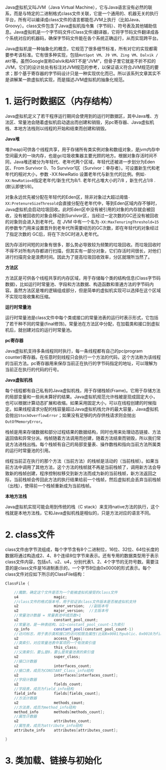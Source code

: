 



Java虚拟机又叫JVM（Java Virtual Machine），它与Java语言没有必然的联系，而是与特定的二进制格式class文件关联，它是一个通用的、机器无关的执行平台，所有可以编译成class文件的语言都能在JVM上执行（比如Java、Groovy）。class文件包含了Java虚拟机指令集（字节码）、符号表及其他辅助信息。Java虚拟机是一个字节码文件(Class文件)翻译器，它将字节码文件翻译成各个系统对应的机器码，确保字节码文件能在各个系统正确运行，从而实现跨平台。

Java虚拟机是一种抽象化的概念，它规范了很多细节标准，所有对它的实现都需要参考该标准。它有很多种实现，包括`HotSpot VM`、`J9 VM`、`Zing VM`、`Dalvik / ART`等。虽然Google宣称Dalvik和ART不是“JVM”，但骨子里它就是不折不扣的JVM，它们的设计处处有标注对JVM规范的参考，以保证语义符合JVM规范的要求；那个基于寄存器的字节码设计只是一种实现优化而已。所以该系列文章其实不是讲解某一款虚拟机实现，而是描述JVM虚拟机的抽象化规范。


# 1. 运行时数据区（内存结构）

Java虚拟机定义了若干程序运行期间会使用到的运行时数据区，其中Java堆、方法区、常量池会随着虚拟机启动退出而创建和销毁，另pc寄存器、Java虚拟机栈、本地方法栈则以线程的开始和结束而创建和销毁。

**Java堆**

堆(heap)可供各个线程共享，用于存储所有类实例对象和数组对象，是jvm内存中空间最大的一块内存，也是gc垃圾收集器主要光顾的地方。根据对象存活时间不同，Java堆还被分为年轻代、老年代两个区域，年轻代还被进一步划分为Eden区、From Survivor 0、To Survivor1区（Survivor：幸存者）。可设置新生代和老年代的相对大小，参数 -XX:NewRatio 设置老年代与新生代的比例。例如`-XX:NewRatio=8`指定老年代/新生代为8/1. 老年代占堆大小的7/8 ，新生代占1/8 .(默认即使1/8)。

对象永远优先被分配在年轻代的Eden区，除非对象过大超过阈值`-XX:PretenureSizeThresold`会直接分配在老年代中，等到Eden区域内存不够时，Java虚拟机会启动垃圾回收。此时Eden区中没有被引用的对象的内存就会被回收，没有被回收的对象会移动到Survivor区，当经过一定次数的GC还没有被回收的对象则会进入到老年代。在 JVM 中有一个名为`-XX:MaxTenuringThreshold=15`的参数专门用来设置晋升到老年代所需要经历的GC次数，即在年轻代的对象经过了指定次数的 GC后，将在下次GC时进入老年代。

因为存活时间短的对象有很多，那么势必导致较为频繁的垃圾回收。而垃圾回收时不得不对所有内存都进行扫描，但其实有一部分对象，它们存活时间很长，对他们进行扫描完全是浪费时间。因此为了提高垃圾回收效率，分区就理所当然了。

**方法区**

方法区是可供各个线程共享的内存区域，用于存储每个类的结构信息(Class字节码数据)，比如运行时常量池、字段和方法数据、构造函数和普通方法的字节码内容。虽然方法区是堆的逻辑组成部分，但是简单的虚拟机实现可以选择在这个区域不实现垃圾收集和压缩。

**运行时常量池**

运行时常量池是class文件中每个类或接口的常量池表的运行时表示形式，它包括了若干种不同的常量(final修饰)。常量池在方法区中分配，在加载类和接口到虚拟机后，就创建对应的运行时常量池。

**pc寄存器**

Java虚拟机支持多条线程同时执行，每一条线程都有自己的pc(program counter)寄存器。在任意时刻线程只会执行一个方法的代码，这个方法称为该线程的当前方法。pc寄存器用来保存当前正在执行的字节码指定的地址，可以理解为当前正在执行的代码的行号。

**Java虚拟机栈**

每个线程都有自己私有的Java虚拟机栈，用于存储栈帧(Frame)。它用于存储方法的局部变量和一些尚未算好的结果。Java虚拟机规范允许栈被是现成固定大小，也可以根据计算动态扩展和收缩。如果采用固定大小，可以在线程创建的时候指定。如果线程请求分配的栈容量超过Java虚拟机栈允许的最大容量，Java虚拟机会抛出`StockOverflowError`；如果没有足够的内存供栈请求则会抛出`OutOfMemoryError`。

栈帧是用来存储数据和部分过程结果的数据结构，同时也用来处理动态链接、方法返回值和异常分派。栈帧随着方法调用而创建，随着方法结束而销毁，所以我们常说方法进栈出栈。每个栈帧有自己的局部变量表、操作数栈和指向当前方法所属类的运行时常量池的引用。

线程当前正在执行的那个方法（当前方法）的栈帧是活动的（当前栈帧）。如果当前方法中调用了其他方法，这个方法的栈帧就不再是当前栈帧了，调用新方法会导致新的栈帧创建，程序控制权移交到新方法而成为新的当前栈帧，新方法返回之际，当前栈帧会传回此方法的执行结果给前一个栈帧，然后虚拟机会丢弃当前栈帧（出栈），使得前一个栈帧重新成为当前栈帧。


**本地方法栈**

Java虚拟机实现可能会用到传统的栈（C stack）来支持native方法的执行，这个栈就是本地方法栈，它和Java虚拟机栈是相似的，只是方法对应的语言不同。


# 2. class文件

class文件由字节流组成，每个字节含有8个二进制位，16位、32位、64位长度的数据将通过构造成2、4、8个连续8位字节来表示。还有专用的数据类型用于表示class文件内容，包括u1、u2、u4，分别代表1、2、4个字节的无符号数。需要注意的是class文件是16进制表示的，一个字节8位由0x0000的形式表示。每个class文件对应如下所示的ClassFile结构：

```Java
ClassFile {

	//魔数，确定这个文件是否为一个能被虚拟机接受的class文件
	u4                magic;         
	//class文件的格式版本号，用于验证该class文件版本是否被虚拟机支持
	u2                minor_version;  //副版本号
	u2                major_version;  //主版本号
	//常量池计数器 = 常量表池中成员数+1
	u2                constant_pool_count;
	//常量池，是一种表结构，以1~constant_pool_count-1为索引
	cp_info           constant_pool(constant_pool_count-1)
	//访问标志，用于表示类和接口的访问权限及属性(比如0x0001为public、0x0010为final...)
	u2                access_flags;
	//类索引，对应常量池表中某项的一个有效索引值
	u2                this_class;
	//父类索引，要么是0，要么是常量池表的索引值
	u2                super_class;
	//接口计数器
	u2                interfaces_count;
	//接口表，成员为CONSTANT_Class_info结构
	u2                interfaces[interfaces_count];
	//字段计数器
	u2                fields_count;
	//字段表，成员为field_info结构
	field_info        fields[fields_count];
	//方法计数器
	u2                methods_count;
	//方法表，成员为method_info结构
	method_info       methods[methods_count];
	//属性计数器
	u2                attributes_count;
	//属性表，成员为attribute_info结构
	attribute_info    attributes[attributes_count];

}

```






# 3. 类加载、链接与初始化





































































